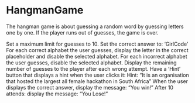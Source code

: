 # HangmanGame

The hangman game is about guessing a random word by guessing letters one by one. If the player runs out of guesses, the game is over. 


Set a maximum limit for guesses to 10. 
Set the correct answer to: ‘GirlCode’ 
For each correct alphabet the user guesses, display the letter in the correct placeholder and disable the selected alphabet. 
For each incorrect alphabet the user guesses, disable the selected alphabet. 
Display the remaining number of guesses to the player after each wrong attempt. 
Have a ‘Hint’ button that displays a hint when the user clicks it: Hint: “It is an organisation that hosted the largest all female hackathon in South Africa” 
When the user displays the correct answer, display the message: “You win!” 
After 10 attends: display the message: “You Lose!” 
